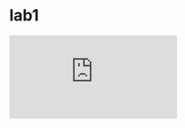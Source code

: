 <h1> lab1 </h1>
<embed src="https://github.com/FilipPaul/Digital-Electronics-2/blob/master/labs/lab1/DE1-LAB1.pdf" type="application/pdf" >
